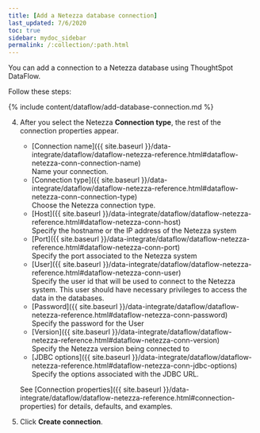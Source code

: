 ```yaml
---
title: [Add a Netezza database connection]
last_updated: 7/6/2020
toc: true
sidebar: mydoc_sidebar
permalink: /:collection/:path.html
---
```

You can add a connection to a Netezza database using ThoughtSpot DataFlow.

Follow these steps:

{% include content/dataflow/add-database-connection.md %}

4. After you select the Netezza **Connection type**, the rest of the connection properties appear.

    * [Connection name]({{ site.baseurl }}/data-integrate/dataflow/dataflow-netezza-reference.html#dataflow-netezza-conn-connection-name)<br/>Name your connection.
    * [Connection type]({{ site.baseurl }}/data-integrate/dataflow/dataflow-netezza-reference.html#dataflow-netezza-conn-connection-type)<br/>Choose the Netezza connection type.
    * [Host]({{ site.baseurl }}/data-integrate/dataflow/dataflow-netezza-reference.html#dataflow-netezza-conn-host)<br/>Specify the hostname or the IP address of the Netezza system
    * [Port]({{ site.baseurl }}/data-integrate/dataflow/dataflow-netezza-reference.html#dataflow-netezza-conn-port)<br/>Specify the port associated to the Netezza system
    * [User]({{ site.baseurl }}/data-integrate/dataflow/dataflow-netezza-reference.html#dataflow-netezza-conn-user)<br/>Specify the user id that will be used to connect to the Netezza system. This user should have necessary privileges to access the data in the databases.
    * [Password]({{ site.baseurl }}/data-integrate/dataflow/dataflow-netezza-reference.html#dataflow-netezza-conn-password)<br/>Specify the password for the User
    * [Version]({{ site.baseurl }}/data-integrate/dataflow/dataflow-netezza-reference.html#dataflow-netezza-conn-version)<br/>Specify the Netezza version being connected to
    * [JDBC options]({{ site.baseurl }}/data-integrate/dataflow/dataflow-netezza-reference.html#dataflow-netezza-conn-jdbc-options)<br/>Specify the options associated with the JDBC URL.

   See [Connection properties]({{ site.baseurl }}/data-integrate/dataflow/dataflow-netezza-reference.html#connection-properties) for details, defaults, and examples.

5. Click **Create connection**.   
